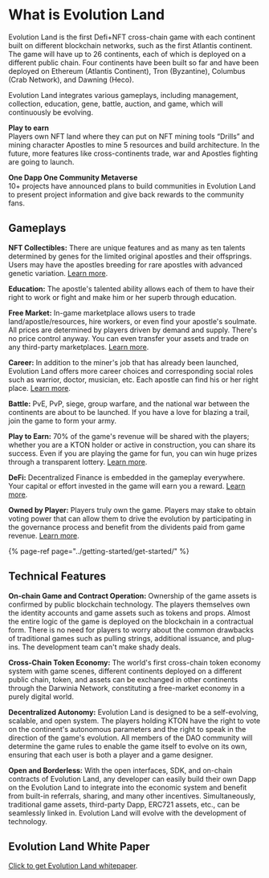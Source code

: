 # What is Evolution Land

Evolution Land is the first Defi+NFT cross-chain game with each continent built on different blockchain networks, such as the first Atlantis continent. The game will have up to 26 continents, each of which is deployed on a different public chain. Four continents have been built so far and have been deployed on Ethereum \(Atlantis Continent\), Tron \(Byzantine\), Columbus \(Crab Network\), and Dawning \(Heco\). 

Evolution Land integrates various gameplays, including management, collection, education, gene, battle, auction, and game, which will continuously be evolving.

**Play to earn**  
Players own NFT land where they can put on NFT mining tools “Drills” and mining character Apostles to mine 5 resources and build architecture. In the future, more features like cross-continents trade, war and Apostles fighting are going to launch.

**One Dapp One Community Metaverse**  
10+ projects have announced plans to build communities in Evolution Land to present project information and give back rewards to the community fans.

## Gameplays

**NFT Collectibles:** There are unique features and as many as ten talents determined by genes for the limited original apostles and their offsprings. Users may have the apostles breeding for rare apostles with advanced genetic variation. [Learn more](../getting-started/game-entities/apostle/).

**Education:** The apostle's talented ability allows each of them to have their right to work or fight and make him or her superb through education.

**Free Market:** In-game marketplace allows users to trade land/apostle/resources, hire workers, or even find your apostle's soulmate. All prices are determined by players driven by demand and supply. There's no price control anyway. You can even transfer your assets and trade on any third-party marketplaces. [Learn more](../advanced/trading/).

**Career:** In addition to the miner's job that has already been launched, Evolution Land offers more career choices and corresponding social roles such as warrior, doctor, musician, etc. Each apostle can find his or her right place. [Learn more](../getting-started/game-entities/apostle/skills.md#occupations).

**Battle:** PvE, PvP, siege, group warfare, and the national war between the continents are about to be launched. If you have a love for blazing a trail, join the game to form your army.

**Play to Earn:** 70% of the game's revenue will be shared with the players; whether you are a KTON holder or active in construction, you can share its success. Even if you are playing the game for fun, you can win huge prizes through a transparent lottery. [Learn more](../advanced/evolution-land-dao/revenue-model.md).

**DeFi:** Decentralized Finance is embedded in the gameplay everywhere. Your capital or effort invested in the game will earn you a reward. [Learn more](../advanced/furnace.md).

**Owned by Player:** Players truly own the game. Players may stake to obtain voting power that can allow them to drive the evolution by participating in the governance process and benefit from the dividents paid from game revenue. [Learn more](../advanced/evolution-land-dao/).

{% page-ref page="../getting-started/get-started/" %}

## Technical Features

**On-chain Game and Contract Operation:** Ownership of the game assets is confirmed by public blockchain technology. The players themselves own the identity accounts and game assets such as tokens and props. Almost the entire logic of the game is deployed on the blockchain in a contractual form. There is no need for players to worry about the common drawbacks of traditional games such as pulling strings, additional issuance, and plug-ins. The development team can't make shady deals.

**Cross-Chain Token Economy:** The world's first cross-chain token economy system with game scenes, different continents deployed on a different public chain, token, and assets can be exchanged in other continents through the Darwinia Network, constituting a free-market economy in a purely digital world.

**Decentralized Autonomy:** Evolution Land is designed to be a self-evolving, scalable, and open system. The players holding KTON have the right to vote on the continent's autonomous parameters and the right to speak in the direction of the game's evolution. All members of the DAO community will determine the game rules to enable the game itself to evolve on its own, ensuring that each user is both a player and a game designer.

**Open and Borderless:** With the open interfaces, SDK, and on-chain contracts of Evolution Land, any developer can easily build their own Dapp on the Evolution Land to integrate into the economic system and benefit from built-in referrals, sharing, and many other incentives. Simultaneously, traditional game assets, third-party Dapp, ERC721 assets, etc., can be seamlessly linked in. Evolution Land will evolve with the development of technology.

## Evolution Land White Paper

[Click to get Evolution Land whitepaper](https://evolution.l2me.com/files/evolutionland/whitepaper_en.pdf?t=20210705).

